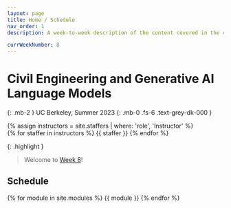 ```yaml
---
layout: page
title: Home / Schedule
nav_order: 1
description: A week-to-week description of the content covered in the course.

currWeekNumber: 8
---
```


# Civil Engineering and Generative AI Language Models

{: .mb-2 }
UC Berkeley, Summer 2023
{: .mb-0 .fs-6 .text-grey-dk-000 }



<div>
{% assign instructors = site.staffers | where: 'role', 'Instructor' %}
  <div class="role">
    {% for staffer in instructors %}
    {{ staffer }}
    {% endfor %}
  </div>
</div>

{: .highlight }
> Welcome to [Week 8](#week-{{page.currWeekNumber}})!


<a name="schedule"></a>
## Schedule

{% for module in site.modules %}
{{ module }}
{% endfor %}